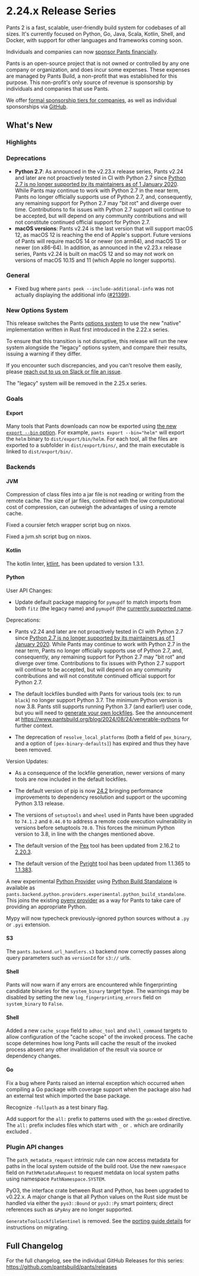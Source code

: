 # 2.24.x Release Series

Pants 2 is a fast, scalable, user-friendly build system for codebases of all sizes. It's currently focused on Python, Go, Java, Scala, Kotlin, Shell, and Docker, with support for other languages and frameworks coming soon.

Individuals and companies can now [sponsor Pants financially](https://www.pantsbuild.org/sponsorship).

Pants is an open-source project that is not owned or controlled by any one company or organization, and does incur some expenses. These expenses are managed by Pants Build, a non-profit that was established for this purpose. This non-profit's only source of revenue is sponsorship by individuals and companies that use Pants.

We offer [formal sponsorship tiers for companies](https://www.pantsbuild.org/sponsorship), as well as individual sponsorships via [GitHub](https://github.com/sponsors/pantsbuild).

## What's New

### Highlights



### Deprecations

- **Python 2.7**: As announced in the v2.23.x release series, Pants v2.24 and later are not proactively tested in CI with Python 2.7 since [Python 2.7 is no longer supported by its maintainers as of 1 January 2020](https://www.python.org/doc/sunset-python-2/). While Pants may continue to work with Python 2.7 in the near term, Pants no longer officially supports use of Python 2.7, and, consequently, any remaining support for Python 2.7 may "bit rot" and diverge over time. Contributions to fix issues with Python 2.7 support will continue to be accepted, but will depend on any community contributions and will not constitute continued official support for Python 2.7.
- **macOS versions**: Pants v2.24 is the last version that will support macOS 12, as macOS 12 is reaching the end of Apple's support. Future versions of Pants will require macOS 14 or newer (on arm64), and macOS 13 or newer (on x86-64). In addition, as announced in the v2.23.x release series, Pants v2.24 is built on macOS 12 and so may not work on versions of macOS 10.15 and 11 (which Apple no longer supports).


### General

* Fixed bug where `pants peek --include-additional-info` was not actually displaying the additional info ([#21399](https://github.com/pantsbuild/pants/pull/21399)).

### New Options System

This release switches the Pants [options system](https://www.pantsbuild.org/2.22/docs/using-pants/key-concepts/options) to use the new "native" implementation written in Rust first introduced in the 2.22.x series.

To ensure that this transition is not disruptive, this release will run the new system alongside the "legacy" options system, and compare their results, issuing a warning if they differ.

If you encounter such discrepancies, and you can't resolve them easily, please [reach out to us on Slack or file an issue](https://www.pantsbuild.org/community/getting-help).

The "legacy" system will be removed in the 2.25.x series.

### Goals

#### Export

Many tools that Pants downloads can now be exported using [the new `export --bin` option](https://www.pantsbuild.org/2.24/reference/goals/export#bin). For example, `pants export --bin="helm"` will export the `helm` binary to `dist/export/bin/helm`. For each tool, all the files are exported to a subfolder in `dist/export/bins/`, and the main executable is linked to `dist/export/bin/`.

### Backends

#### JVM

Compression of class files into a jar file is not reading or writing from the remote cache. The size of jar files, combined with the low computational cost of compression, can outweigh the advantages of using a remote cache.

Fixed a coursier fetch wrapper script bug on nixos.

Fixed a jvm.sh script bug on nixos.

#### Kotlin

The kotlin linter, [ktlint](https://pinterest.github.io/ktlint/), has been updated to version 1.3.1.

#### Python

User API Changes:
- Update default package mapping for `pymupdf` to match imports from both `fitz` (the legacy name) and `pymupdf` (the [currently supported name](https://pymupdf.readthedocs.io/en/latest/installation.html#problems-after-installation).

Deprecations:

- Pants v2.24 and later are not proactively tested in CI with Python 2.7 since [Python 2.7 is no longer supported by its maintainers as of 1 January 2020](https://www.python.org/doc/sunset-python-2/). While Pants may continue to work with Python 2.7 in the near term, Pants no longer officially supports use of Python 2.7, and, consequently, any remaining support for Python 2.7 may "bit rot" and diverge over time. Contributions to fix issues with Python 2.7 support will continue to be accepted, but will depend on any community contributions and will not constitute continued official support for Python 2.7.

- The default lockfiles bundled with Pants for various tools (ex: to run `black`) no longer support Python 3.7.  The minimum Python version is now 3.8.  Pants still supports running Python 3.7 (and earlier!) user code, but you will need to [generate your own lockfiles](https://www.pantsbuild.org/stable/docs/python/overview/lockfiles#lockfiles-for-tools).  See the announcement at <https://www.pantsbuild.org/blog/2024/08/24/venerable-pythons> for further context.

- The deprecation of `resolve_local_platforms` (both a field of `pex_binary`, and a option of `[pex-binary-defaults]`) has expired and thus they have been removed.

Version Updates:

- As a consequence of the lockfile generation, newer versions of many tools are now included in the default lockfiles.

- The default version of pip is now [24.2](https://pip.pypa.io/en/stable/news/#v24-2) bringing performance improvements to dependency resolution and support or the upcoming Python 3.13 release.

- The versions of `setuptools` and `wheel` used in Pants have been upgraded to `74.1.2` and `0.44.0` to address a remote code execution vulnerability in versions before setuptools `70.0`. This forces the minimum Python version to 3.8, in line with the changes mentioned above.

- The default version of the [Pex](https://docs.pex-tool.org/) tool has been updated from 2.16.2 to [2.20.3](https://github.com/pex-tool/pex/releases/tag/v2.20.3).

- The default version of the [Pyright](https://microsoft.github.io/pyright/#/) tool has been updated from 1.1.365 to [1.1.383](https://github.com/microsoft/pyright/releases/tag/1.1.383).


A new experimental [Python Provider](https://www.pantsbuild.org/blog/2023/03/31/two-hermetic-pythons) using [Python Build Standalone](https://gregoryszorc.com/docs/python-build-standalone/main/) is available as `pants.backend.python.providers.experimental.python_build_standalone`.  This joins the existing [pyenv provider](https://www.pantsbuild.org/stable/reference/subsystems/pyenv-python-provider) as a way for Pants to take care of providing an appropriate Python.

Mypy will now typecheck previously-ignored python sources without a `.py` or `.pyi` extension.

#### S3

The `pants.backend.url_handlers.s3` backend now correctly passes along query parameters such as `versionId` for `s3://` urls.

#### Shell

Pants will now warn if any errors are encountered while fingerprinting candidate binaries for the `system_binary` target type. The warnings may be disabled by setting the new `log_fingerprinting_errors` field on `system_binary` to `False`.

#### Shell

Added a new `cache_scope` field to `adhoc_tool` and `shell_command` targets to allow configuration of the "cache scope" of the invoked process. The cache scope determines how long Pants will cache the result of the invoked process absent any other invalidation of the result via source or dependency changes.

#### Go

Fix a bug where Pants raised an internal exception which occurred when compiling a Go package with coverage support when the package also had an external test which imported the base package.

Recognize `-fullpath` as a test binary flag.

Add support for the `all:` prefix to patterns used with the `go:embed` directive. The `all:` prefix includes files which start with `_` or `.` which are ordinarilly excluded .

### Plugin API changes

The `path_metadata_request` intrinsic rule can now access metadata for paths in the local system outside of the build root. Use the new `namespace` field on `PathMetadataRequest` to request metdata on local system paths using namespace `PathNamespace.SYSTEM`.

PyO3, the interface crate between Rust and Python, has been upgraded to v0.22.x. A major change is that all Python values on the Rust side must be handled via either the `pyo3::Bound` or `pyo3::Py` smart pointers; direct references such as `&PyAny` are no longer supported.

`GenerateToolLockfileSentinel` is removed. See the [porting guide details](https://www.pantsbuild.org/2.24/docs/writing-plugins/common-plugin-tasks/plugin-upgrade-guide#deprecated-generatetoollockfilesentinel) for instructions on migrating.

## Full Changelog

For the full changelog, see the individual GitHub Releases for this series: <https://github.com/pantsbuild/pants/releases>
